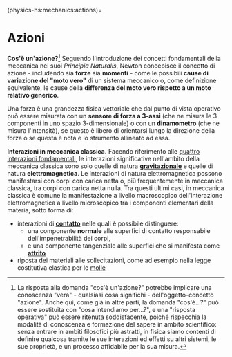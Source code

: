 <!--
````{only} html
```{article-info}
:author: basics
:date: "{sub-ref}`today`"
:read-time: "{sub-ref}`wordcount-minutes` min read"
```
````
-->

(physics-hs:mechanics:actions)=
# Azioni

**Cos'è un'azione?**[^action-def] Seguendo l'introduzione dei concetti fondamentali della meccanica nei suoi *Principia Naturalis*, Newton concepisce il concetto di azione - includendo sia **forze** sia **momenti** - come le possibili **cause di variazione del "moto vero"** di un sistema meccanico o, come definizione equivalente, le cause della **differenza del moto vero rispetto a un moto relativo generico**.

[^action-def]: La risposta alla domanda "cos'è un'azione?" potrebbe implicare una conoscenza "vera" - qualsiasi cosa significhi - dell'oggetto-concetto "azione". Anche qui, come già in altre parti, la domanda "cos'è...?" può essere sostituita con "cosa intendiamo per...?", e una "risposta operativa" può essere ritenuta soddisfacente, poiché rispecchia la modalità di conoscenza e formazione del sapere in ambito scientifico: senza entrare in ambiti filosofici più astratti, in fisica siamo contenti di definire qualcosa tramite le sue interazioni ed effetti su altri sistemi, le sue proprietà, e un processo affidabile per la sua misura.

Una forza è una grandezza fisica vettoriale che dal punto di vista operativo può essere misurata con un **sensore di forza a 3-assi** (che ne misura le 3 componenti in uno spazio 3-dimensionale) o con un **dinamometro** (che ne misura l'intensità), se questo è libero di orientarsi lungo la direzione della forza o se questa è nota e lo strumento allineato ad essa.

<!--
**Modelli.**
- Tipi di azione:
  - forza concentrata, momento di una forza, coppia di forze; carichi equivalenti
  - azioni distribuite: azioni di volume, e di superficie (sforzo e pressione)
- Lavoro e potenza; azioni conservative
- Esempi:
  - gravitazione: gravitazione universale, nei pressi della superficie terrestre; cenni a interazione a distanza
  - elasticità
  - reazioni vincolari
  - contatto: reazione normale e attrito
  - cenni ad altre azioni (tra cariche elettriche, cariche in campi EM,...; esempi: levmag,...)
-->

**Interazioni in meccanica classica.** Facendo riferimento alle [quattro interazioni fondamentali](physics-hs:intro:current-status:fundamental-interactions), le interazioni significative nell'ambito della meccanica classica sono solo quelle di natura [**gravitazionale**](physics-hs:mechanics:actions:gravitation) e quelle di natura **elettromagnetica**. Le interazioni di natura elettromagnetica possono manifestarsi con corpi con carica netta o, più frequentemente in meccanica classica, tra corpi con carica netta nulla. Tra questi ultimi casi, in meccanica classica è comune la manifestazione a livello macroscopico dell'interazione elettromagnetica a livello microscopico tra i componenti elementari della materia, sotto forma di:
- interazioni di [**contatto**](physics-hs:mechanics:actions:contact) nelle quali è possibile distinguere:
   - una componente **normale** alle superfici di contatto responsabile dell'impenetrabilità dei corpi,
   -  e una componente tangenziale alle superfici che si manifesta come [**attrito**](physics-hs:mechanics:actions:contact:friction:dynamic)
- riposta dei materiali alle sollecitazioni, come ad esempio nella legge costitutiva elastica per le [molle](physics-hs:mechanics:actions:spring)

<!--
<span style="color:red">
## Approfondimento: le 4 interazioni fondamentali
- gravitazionale: ~ massa
- elettromagnetica: ~ carica elettrica
- nucleare debole: ~ decadimenti nucleari
- nucleare forte: ~ tra particelle elementari (quark) in particelle sub-atomiche
</span>
-->

<!--
## Introduzione ai modelli
<span style="color:red">**todo** qui? O una volta che sono state definite le azioni distribuite?</span>

Esempio, forze concentrate, se la regione di interazione è "sufficientemente" (cosa significa sufficientemente? **todo** bontà nel modello nella descrizione del fenomeno di interesse,...) limitata rispetto alle dimensioni del sistema

## Modelli
- azioni:
  - forze
  - momenti, e coppie di forze
  - campi di forze, esempio campo gravitazionale
  - forze distribuite, in un volume, in una superficie (pressione) o su una curva

- sistemi di forze equivalenti:
  - risultante delle forze

- esempi: gravità (legge di gravitazione universale, gravità nei pressi della superficie terrestre), molle e smorzatori leggeri, forze di contatto (reazione normale e attrito)

## Sistemi di forze equivalenti
<span style="color:red">Qui o dopo gli esempi?</span>
-->
